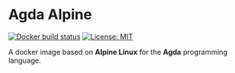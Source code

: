 # Agda Alpine

[![Docker build status](https://img.shields.io/docker/build/ajhamwood/agda-alpine.svg)](https://hub.docker.com/r/ajhamwood/agda-alpine/) [![License: MIT](https://img.shields.io/badge/License-MIT-yellow.svg)](https://opensource.org/licenses/MIT)

A docker image based on **Alpine Linux** for the **Agda** programming language.
